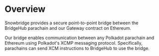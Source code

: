# Overview

Snowbridge provides a secure point-to-point bridge between the BridgeHub parachain and our Gateway contract on Ethereum.

Our bridge enables communication between any Polkadot parachain and Ethereum using Polkadot's XCMP messaging protocol. Specifically, parachains can send XCM instructions to BridgeHub to use the bridge.

